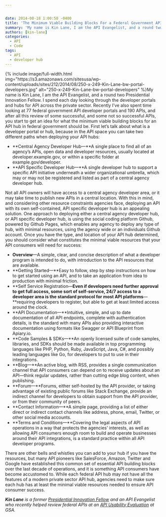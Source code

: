 ```yaml
---


date: 2014-08-18 1:00:50 -0400
title: 'The Minimum Viable Building Blocks For a Federal Government API Hub'
summary: 'My name is Kin Lane, I am the API Evangelist, and a round two Presidential Innovation Fellow. I spend each day looking through the developer portals and hubs for API across the private sector. Recently I&rsquo;ve also spent time looking at 77 federal government API developer portals and 190 APIs, and after'
authors: [kin-lane]
categories:
  - API
  - Code
tags:
  - API
  - developer hub
---
```


<span style="color: #222222;">
{% include image/full-width.html img="https://s3.amazonaws.com/sitesusa/wp-content/uploads/sites/212/2014/08/250-x-249-Kin-Lane-bw-portal-developers.jpg" alt="250-x-249-Kin-Lane-bw-portal-developers" %}My name is Kin Lane, I am the API Evangelist, and a round two Presidential Innovation Fellow. I spend each day looking through the developer portals and hubs for API across the private sector. Recently I’ve also spent time looking at 77 federal government API developer portals and 190 APIs, and after all this review of some successful, and some not so successful APIs, you start to get an idea for what the minimum viable building blocks for an API hub in federal government should be. </span> First let’s talk about what is a developer portal or hub, because in the API space you can take two different paths when deploying your API hubs:

  * **Central Agency Developer Hub—**A single place to find all of an agency&#8217;s APIs, open data and developer resources, usually located at developer.example.gov, or within a specific folder at example.gov/developer.
  * **API Specific Developer Hub—**A single developer hub to support a specific API initiative underneath a wider organizational umbrella, which may or may not be registered and listed as part of a central agency developer hub.

Not all API owners will have access to a central agency developer area, or it may take time to publish new APIs in a central location. With this in mind, and considering other resource constraints agencies face, deploying an API with its own self-contained, API specific developer hub is an appealing solution. One approach to deploying either a central agency developer hub, or API specific developer hub, is using the social coding platform Github, powered by Github Pages, which enables any agency to deploy any type of hub, with minimal resources, using the agency wide or an individuals Github account. Once you have the type, and location of your API hub determined, you should consider what constitutes the minimal viable resources that your API consumers will need for success:

  * **Overview**—A simple, clear, and concise description of what a developer program is intended to do, with introduction to the API resources that are available.
  * **Getting Started—**Easy to follow, step by step instructions on how to get started using an API, and to take an application from idea to production with minimal friction.
  * **Self Service Registration—**Even if developers need further approval to get full access, some sort of self-service, 24/7 access to a developer area is the standard protocol for most API platforms**—**requiring developers to register, but able to get at least limited access around the clock.
  * **API Documentation—**Intuitive, simple, and up to date documentation of all API endpoints, complete with authentication details, is the standard with many APIs also providing interactive documentation using formats like Swagger or API Blueprint from Apiary.io.
  * **Code Samples & SDKs—**An openly licensed suite of code samples, libraries, and SDKs should be made available in top programming languages like PHP, Python, Ruby, JavaScript, Java, C#, and possibly leading languages like Go, for developers to put to use in their integrations.
  * **Blog—**An active blog, with RSS, provides a single communication channel that API consumers can depend on to receive updates about an API—think regular updates, rather than cutting edge blog content, when publishing.
  * **Forum—**Forums, either self-hosted by the API provider, or taking advantage of existing public forums like Stack Exchange, provide an indirect channel for developers to obtain support from the API provider, or from their community of peers.
  * **Contact Information—**A simple page, providing a list of either direct or indirect contact channels like address, phone, email, Twitter, or other social media accounts.
  * **Terms and Conditions—**Covering the legal aspects of API operations in a way that protects the agencies&#8217; interests, as well as allowing API consumers enough room to build and operate businesses around their API integrations, is a standard practice within all API developer programs.

There are other bells and whistles you can add to your hub if you have the resources, but many API pioneers like SalesForce, Amazon, Twitter and Google have established this common set of essential API building blocks over the last decade of operations, and it is something API consumers have become accustomed to. While each federal API hub may not have all the features of a modern private sector API hub, agencies need to make sure each hub has at least the minimal viable resources needed to ensure API consumer success.

_**Kin Lane** is a former [Presidential Innovation Fellow](http://www.whitehouse.gov/innovationfellows) and an API Evangelist who recently helped review federal APIs at an [API Usability Evaluation](http://18f.github.io/API-Usability-Testing/) at GSA._